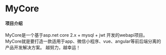 # MyCore

#### 项目介绍
MyCore是一个基于asp.net core 2.x + mysql + jwt 开发的webapi项目。
MyCore就是要打造一款适用于app、微信小程序、vue、angular等前后端分离的产品开发解决方案。
越努力，越幸运！




